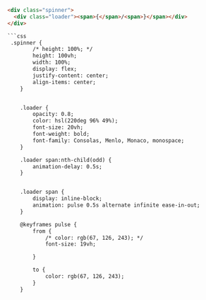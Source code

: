 ```html 
<div class="spinner">
  <div class="loader"><span>{</span>/<span>}</span></div>
</div>

```css
 .spinner {
        /* height: 100%; */
        height: 100vh;
        width: 100%;
        display: flex;
        justify-content: center;
        align-items: center;
    }


    .loader {
        opacity: 0.8;
        color: hsl(220deg 96% 49%);
        font-size: 20vh;
        font-weight: bold;
        font-family: Consolas, Menlo, Monaco, monospace;
    }

    .loader span:nth-child(odd) {
        animation-delay: 0.5s;
    }


    .loader span {
        display: inline-block;
        animation: pulse 0.5s alternate infinite ease-in-out;
    }

    @keyframes pulse {
        from {
            /* color: rgb(67, 126, 243); */
            font-size: 19vh;

        }

        to {
            color: rgb(67, 126, 243);
        }
    }
